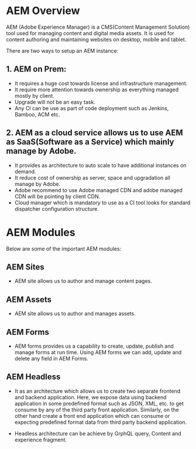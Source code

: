 # AEM Overview
AEM (Adobe Experience Manager) is a CMS(Content Management Solution) tool used for managing content and digital media assets. It is used for content authoring and maintaining websites on desktop, mobile and tablet.

There are two ways to setup an AEM instance:

## 1. AEM on Prem:
* It requires a huge cost towards license and infrastructure management.
* It require more attention towards ownership as everything managed mostly by client.
* Upgrade will not be an easy task.
* Any CI can be use as part of code deployment such as Jenkins, Bamboo, ACM etc.

## 2. AEM as a cloud service allows us to use AEM as SaaS(Software as a Service) which mainly manage by Adobe.

* It provides as architecture to auto scale to have additional instances on demand.
* It reduce cost of ownership as server, space and upgradation all manage by Adobe.
* Adobe recommend to use Adobe managed CDN and adobe managed CDN will be pointing by client CDN.
* Cloud manager which is mandatory to use as a CI tool looks for standard dispatcher configuration structure.

# AEM Modules
Below are some of the important AEM modules:

## AEM Sites
* AEM site allows us to author and manage content pages.

## AEM Assets
* AEM site allows us to author and manages assets.

## AEM Forms
* AEM forms provides us a capability to create, update, publish and manage forms at run time. Using AEM forms we can add, update and delete any field in AEM Forms.

## AEM Headless
* It as an architecture which allows us to create two separate frontend and backend application. Here, we expose data using backend application in some predefined format such as JSON, XML, etc. to get consume by any of the third party front application. Similarly, on the other hand create a front end application which can consume or expecting predefined format data from third party backend application.

* Headless architecture can be achieve by GrphQL query, Content and experience fragment.